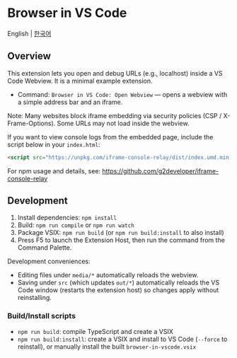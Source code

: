 # Browser in VS Code

English | [한국어](README.ko.md)

## Overview

This extension lets you open and debug URLs (e.g., localhost) inside a VS Code Webview. It is a minimal example extension.

- Command: `Browser in VS Code: Open Webview` — opens a webview with a simple address bar and an iframe.

Note: Many websites block iframe embedding via security policies (CSP / X-Frame-Options). Some URLs may not load inside the webview.

If you want to view console logs from the embedded page, include the script below in your `index.html`:
```html
<script src="https://unpkg.com/iframe-console-relay/dist/index.umd.min.js"></script>
```

For npm usage and details, see:
https://github.com/g2developer/iframe-console-relay

## Development

1. Install dependencies: `npm install`
2. Build: `npm run compile` or `npm run watch`
3. Package VSIX: `npm run build` (or `npm run build:install` to also install)
4. Press F5 to launch the Extension Host, then run the command from the Command Palette.

Development conveniences:
- Editing files under `media/*` automatically reloads the webview.
- Saving under `src` (which updates `out/*`) automatically reloads the VS Code window (restarts the extension host) so changes apply without reinstalling.

### Build/Install scripts
- `npm run build`: compile TypeScript and create a VSIX
- `npm run build:install`: create a VSIX and install to VS Code (`--force` to reinstall), or manually install the built `browser-in-vscode.vsix`
